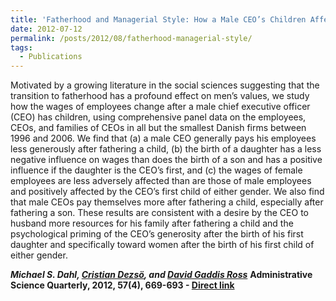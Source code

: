 ```yaml
---
title: 'Fatherhood and Managerial Style: How a Male CEO’s Children Affect the Wages of His Employees'
date: 2012-07-12
permalink: /posts/2012/08/fatherhood-managerial-style/
tags:
  - Publications
---
```


Motivated by a growing literature in the social sciences suggesting that the transition to fatherhood has a profound effect on men’s values, we study how the wages of employees change after a male chief executive officer (CEO) has children, using comprehensive panel data on the employees, CEOs, and families of CEOs in all but the smallest Danish firms between 1996 and 2006. We find that (a) a male CEO generally pays his employees less generously after fathering a child, (b) the birth of a daughter has a less negative influence on wages than does the birth of a son and has a positive influence if the daughter is the CEO’s first, and (c) the wages of female employees are less adversely affected than are those of male employees and positively affected by the CEO’s first child of either gender. We also find that male CEOs pay themselves more after fathering a child, especially after fathering a son. These results are consistent with a desire by the CEO to husband more resources for his family after fathering a child and the psychological priming of the CEO’s generosity after the birth of his first daughter and specifically toward women after the birth of his first child of either gender.

_**Michael S. Dahl, [Cristian Dezsö](https://scholar.google.com/citations?user=ycXk6WsAAAAJ), and [David Gaddis Ross](https://scholar.google.com/citations?user=cIGfEy0AAAAJ)**_ 
**Administrative Science Quarterly, 2012, 57(4), 669-693 - [Direct link](http://dx.doi.org/10.1177/0001839212466521)**
